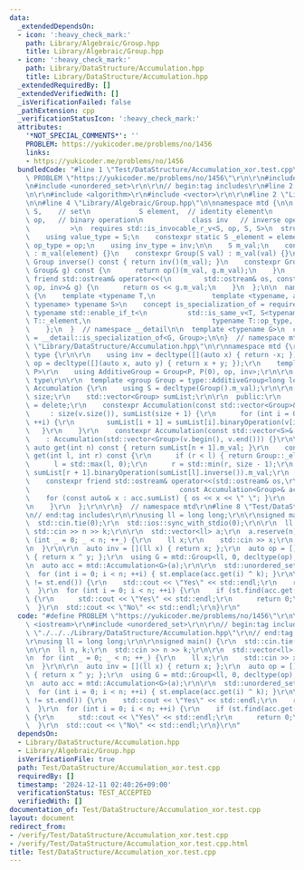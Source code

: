 ```yaml
---
data:
  _extendedDependsOn:
  - icon: ':heavy_check_mark:'
    path: Library/Algebraic/Group.hpp
    title: Library/Algebraic/Group.hpp
  - icon: ':heavy_check_mark:'
    path: Library/DataStructure/Accumulation.hpp
    title: Library/DataStructure/Accumulation.hpp
  _extendedRequiredBy: []
  _extendedVerifiedWith: []
  _isVerificationFailed: false
  _pathExtension: cpp
  _verificationStatusIcon: ':heavy_check_mark:'
  attributes:
    '*NOT_SPECIAL_COMMENTS*': ''
    PROBLEM: https://yukicoder.me/problems/no/1456
    links:
    - https://yukicoder.me/problems/no/1456
  bundledCode: "#line 1 \"Test/DataStructure/Accumulation_xor.test.cpp\"\n#define\
    \ PROBLEM \"https://yukicoder.me/problems/no/1456\"\r\n\r\n#include <iostream>\r\
    \n#include <unordered_set>\r\n\r\n// begin:tag includes\r\n#line 2 \"Library/DataStructure/Accumulation.hpp\"\
    \n\r\n#include <algorithm>\r\n#include <vector>\r\n\r\n#line 2 \"Library/Algebraic/Group.hpp\"\
    \n\n#line 4 \"Library/Algebraic/Group.hpp\"\n\nnamespace mtd {\n\n  template <class\
    \ S,    // set\n            S element,  // identity element\n            class\
    \ op,   // binary operation\n            class inv   // inverse operation\n  \
    \          >\n  requires std::is_invocable_r_v<S, op, S, S>\n  struct Group {\n\
    \    using value_type = S;\n    constexpr static S _element = element;\n    using\
    \ op_type = op;\n    using inv_type = inv;\n\n    S m_val;\n    constexpr Group()\
    \ : m_val(element) {}\n    constexpr Group(S val) : m_val(val) {}\n    constexpr\
    \ Group inverse() const { return inv()(m_val); }\n    constexpr Group binaryOperation(const\
    \ Group& g) const {\n      return op()(m_val, g.m_val);\n    }\n    constexpr\
    \ friend std::ostream& operator<<(\n        std::ostream& os, const Group<S, element,\
    \ op, inv>& g) {\n      return os << g.m_val;\n    }\n  };\n\n  namespace __detail\
    \ {\n    template <typename T,\n              template <typename, auto, typename,\
    \ typename> typename S>\n    concept is_specialization_of = requires {\n     \
    \ typename std::enable_if_t<\n          std::is_same_v<T, S<typename T::value_type,\
    \ T::_element,\n                              typename T::op_type, typename T::inv_type>>>;\n\
    \    };\n  }  // namespace __detail\n\n  template <typename G>\n  concept group\
    \ = __detail::is_specialization_of<G, Group>;\n\n}  // namespace mtd\n#line 7\
    \ \"Library/DataStructure/Accumulation.hpp\"\n\r\nnamespace mtd {\r\n\r\n  namespace\
    \ type {\r\n\r\n    using inv = decltype([](auto x) { return -x; });\r\n    using\
    \ op = decltype([](auto x, auto y) { return x + y; });\r\n    template <class\
    \ P>\r\n    using AdditiveGroup = Group<P, P(0), op, inv>;\r\n\r\n  }  // namespace\
    \ type\r\n\r\n  template <group Group = type::AdditiveGroup<long long>>\r\n  class\
    \ Accumulation {\r\n    using S = decltype(Group().m_val);\r\n\r\n    const int\
    \ size;\r\n    std::vector<Group> sumList;\r\n\r\n  public:\r\n    constexpr Accumulation()\
    \ = delete;\r\n    constexpr Accumulation(const std::vector<Group>& v)\r\n   \
    \     : size(v.size()), sumList(size + 1) {\r\n      for (int i = 0; i < size;\
    \ ++i) {\r\n        sumList[i + 1] = sumList[i].binaryOperation(v[i]);\r\n   \
    \   }\r\n    }\r\n    constexpr Accumulation(const std::vector<S>& v)\r\n    \
    \    : Accumulation(std::vector<Group>(v.begin(), v.end())) {}\r\n\r\n    constexpr\
    \ auto get(int n) const { return sumList[n + 1].m_val; }\r\n    constexpr auto\
    \ get(int l, int r) const {\r\n      if (r < l) { return Group::_element; }\r\n\
    \      l = std::max(l, 0);\r\n      r = std::min(r, size - 1);\r\n      return\
    \ sumList[r + 1].binaryOperation(sumList[l].inverse()).m_val;\r\n    }\r\n\r\n\
    \    constexpr friend std::ostream& operator<<(std::ostream& os,\r\n         \
    \                                     const Accumulation<Group>& acc) {\r\n  \
    \    for (const auto& x : acc.sumList) { os << x << \" \"; }\r\n      return os;\r\
    \n    }\r\n  };\r\n\r\n}  // namespace mtd\r\n#line 8 \"Test/DataStructure/Accumulation_xor.test.cpp\"\
    \n// end:tag includes\r\n\r\nusing ll = long long;\r\n\r\nsigned main() {\r\n\
    \  std::cin.tie(0);\r\n  std::ios::sync_with_stdio(0);\r\n\r\n  ll n, k;\r\n \
    \ std::cin >> n >> k;\r\n\r\n  std::vector<ll> a;\r\n  a.reserve(n);\r\n  for\
    \ (int _ = 0; _ < n; ++_) {\r\n    ll x;\r\n    std::cin >> x;\r\n    a.emplace_back(x);\r\
    \n  }\r\n\r\n  auto inv = [](ll x) { return x; };\r\n  auto op = [](ll x, ll y)\
    \ { return x ^ y; };\r\n  using G = mtd::Group<ll, 0, decltype(op), decltype(inv)>;\r\
    \n  auto acc = mtd::Accumulation<G>(a);\r\n\r\n  std::unordered_set<ll> st;\r\n\
    \  for (int i = 0; i < n; ++i) { st.emplace(acc.get(i) ^ k); }\r\n\r\n  if (st.find(0)\
    \ != st.end()) {\r\n    std::cout << \"Yes\" << std::endl;\r\n    return 0;\r\n\
    \  }\r\n  for (int i = 0; i < n; ++i) {\r\n    if (st.find(acc.get(i)) != st.end())\
    \ {\r\n      std::cout << \"Yes\" << std::endl;\r\n      return 0;\r\n    }\r\n\
    \  }\r\n  std::cout << \"No\" << std::endl;\r\n}\r\n"
  code: "#define PROBLEM \"https://yukicoder.me/problems/no/1456\"\r\n\r\n#include\
    \ <iostream>\r\n#include <unordered_set>\r\n\r\n// begin:tag includes\r\n#include\
    \ \"./../../Library/DataStructure/Accumulation.hpp\"\r\n// end:tag includes\r\n\
    \r\nusing ll = long long;\r\n\r\nsigned main() {\r\n  std::cin.tie(0);\r\n  std::ios::sync_with_stdio(0);\r\
    \n\r\n  ll n, k;\r\n  std::cin >> n >> k;\r\n\r\n  std::vector<ll> a;\r\n  a.reserve(n);\r\
    \n  for (int _ = 0; _ < n; ++_) {\r\n    ll x;\r\n    std::cin >> x;\r\n    a.emplace_back(x);\r\
    \n  }\r\n\r\n  auto inv = [](ll x) { return x; };\r\n  auto op = [](ll x, ll y)\
    \ { return x ^ y; };\r\n  using G = mtd::Group<ll, 0, decltype(op), decltype(inv)>;\r\
    \n  auto acc = mtd::Accumulation<G>(a);\r\n\r\n  std::unordered_set<ll> st;\r\n\
    \  for (int i = 0; i < n; ++i) { st.emplace(acc.get(i) ^ k); }\r\n\r\n  if (st.find(0)\
    \ != st.end()) {\r\n    std::cout << \"Yes\" << std::endl;\r\n    return 0;\r\n\
    \  }\r\n  for (int i = 0; i < n; ++i) {\r\n    if (st.find(acc.get(i)) != st.end())\
    \ {\r\n      std::cout << \"Yes\" << std::endl;\r\n      return 0;\r\n    }\r\n\
    \  }\r\n  std::cout << \"No\" << std::endl;\r\n}\r\n"
  dependsOn:
  - Library/DataStructure/Accumulation.hpp
  - Library/Algebraic/Group.hpp
  isVerificationFile: true
  path: Test/DataStructure/Accumulation_xor.test.cpp
  requiredBy: []
  timestamp: '2024-12-11 02:40:26+09:00'
  verificationStatus: TEST_ACCEPTED
  verifiedWith: []
documentation_of: Test/DataStructure/Accumulation_xor.test.cpp
layout: document
redirect_from:
- /verify/Test/DataStructure/Accumulation_xor.test.cpp
- /verify/Test/DataStructure/Accumulation_xor.test.cpp.html
title: Test/DataStructure/Accumulation_xor.test.cpp
---
```

